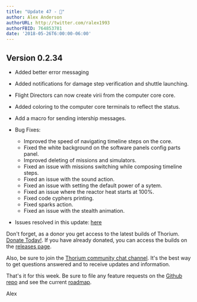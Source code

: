 ```yaml
---
title: "Update 47 - 🎈"
author: Alex Anderson
authorURL: http://twitter.com/ralex1993
authorFBID: 764853781
date: '2018-05-26T6:00:00-06:00'
---
```


## Version 0.2.34

* Added better error messaging
* Added notifications for damage step verification and shuttle launching.
* Flight Directors can now create virii from the computer core core.
* Added coloring to the computer core terminals to reflect the status.
* Add a macro for sending intership messages.

* Bug Fixes:
  * Improved the speed of navigating timeline steps on the core.
  * Fixed the white background on the software panels config parts panel.
  * Improved deleting of missions and simulators.
  * Fixed an issue with missions switching while composing timeline steps.
  * Fixed an issue with the sound action.
  * Fixed an issue with setting the default power of a sytem.
  * Fixed an issue where the reactor heat starts at 100%.
  * Fixed code cyphers printing.
  * Fixed sparks action.
  * Fixed an issue with the stealth animation.

- Issues resolved in this update:
  [here](https://github.com/Thorium-Sim/thorium/issues?utf8=✓&q=is%3Aissue+is%3Aclosed+closed%3A2018-05-19..2018-05-26)

Don't forget, as a donor you get access to the latest builds of Thorium.
[Donate Today!](/en/donate). If you have already donated, you can access the
builds on the [releases page](/en/releases).

Also, be sure to join the
[Thorium community chat channel](https://discord.gg/UvxTQZz). It's the best way
to get questions answered and to receive updates and information.

That's it for this week. Be sure to file any feature requests on the
[Github repo](https://github.com/Thorium-Sim/thorium/issues) and see the current
[roadmap](https://github.com/Thorium-Sim/thorium/projects/2).

Alex
